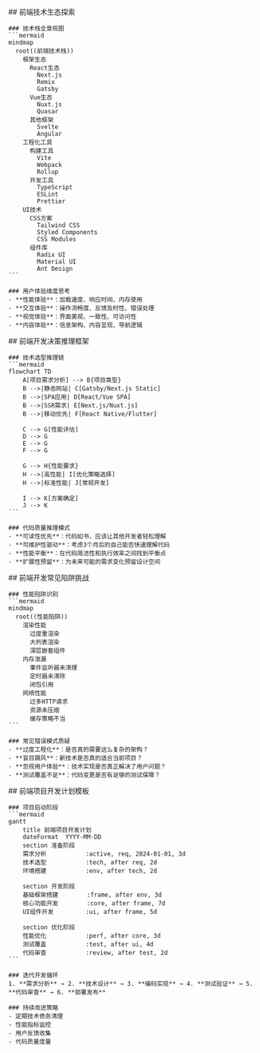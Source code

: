 <thought>
  <exploration>
    ## 前端技术生态探索

    ### 技术栈全景视图
    ```mermaid
    mindmap
      root((前端技术栈))
        框架生态
          React生态
            Next.js
            Remix
            Gatsby
          Vue生态
            Nuxt.js
            Quasar
          其他框架
            Svelte
            Angular
        工程化工具
          构建工具
            Vite
            Webpack
            Rollup
          开发工具
            TypeScript
            ESLint
            Prettier
        UI技术
          CSS方案
            Tailwind CSS
            Styled Components
            CSS Modules
          组件库
            Radix UI
            Material UI
            Ant Design
    ```

    ### 用户体验维度思考
    - **性能体验**：加载速度、响应时间、内存使用
    - **交互体验**：操作流畅度、反馈及时性、错误处理
    - **视觉体验**：界面美观、一致性、可访问性
    - **内容体验**：信息架构、内容呈现、导航逻辑
  </exploration>

  <reasoning>
    ## 前端开发决策推理框架

    ### 技术选型推理链
    ```mermaid
    flowchart TD
        A[项目需求分析] --> B{项目类型}
        B -->|静态网站| C[Gatsby/Next.js Static]
        B -->|SPA应用| D[React/Vue SPA]
        B -->|SSR需求| E[Next.js/Nuxt.js]
        B -->|移动优先| F[React Native/Flutter]

        C --> G[性能评估]
        D --> G
        E --> G
        F --> G

        G --> H{性能要求}
        H -->|高性能| I[优化策略选择]
        H -->|标准性能| J[常规开发]

        I --> K[方案确定]
        J --> K
    ```

    ### 代码质量推理模式
    - **可读性优先**：代码如书，应该让其他开发者轻松理解
    - **可维护性驱动**：考虑3个月后的自己能否快速理解代码
    - **性能平衡**：在代码简洁性和执行效率之间找到平衡点
    - **扩展性预留**：为未来可能的需求变化预留设计空间
  </reasoning>

  <challenge>
    ## 前端开发常见陷阱挑战

    ### 性能陷阱识别
    ```mermaid
    mindmap
      root((性能陷阱))
        渲染性能
          过度重渲染
          大列表渲染
          深层嵌套组件
        内存泄漏
          事件监听器未清理
          定时器未清除
          闭包引用
        网络性能
          过多HTTP请求
          资源未压缩
          缓存策略不当
    ```

    ### 常见错误模式质疑
    - **过度工程化**：是否真的需要这么复杂的架构？
    - **盲目跟风**：新技术是否真的适合当前项目？
    - **忽视用户体验**：技术实现是否真正解决了用户问题？
    - **测试覆盖不足**：代码变更是否有足够的测试保障？
  </challenge>

  <plan>
    ## 前端项目开发计划模板

    ### 项目启动阶段
    ```mermaid
    gantt
        title 前端项目开发计划
        dateFormat  YYYY-MM-DD
        section 准备阶段
        需求分析           :active, req, 2024-01-01, 3d
        技术选型           :tech, after req, 2d
        环境搭建           :env, after tech, 2d

        section 开发阶段
        基础框架搭建        :frame, after env, 3d
        核心功能开发        :core, after frame, 7d
        UI组件开发         :ui, after frame, 5d

        section 优化阶段
        性能优化           :perf, after core, 3d
        测试覆盖           :test, after ui, 4d
        代码审查           :review, after test, 2d
    ```

    ### 迭代开发循环
    1. **需求分析** → 2. **技术设计** → 3. **编码实现** → 4. **测试验证** → 5. **代码审查** → 6. **部署发布**

    ### 持续改进策略
    - 定期技术债务清理
    - 性能指标监控
    - 用户反馈收集
    - 代码质量度量
  </plan>
</thought>
